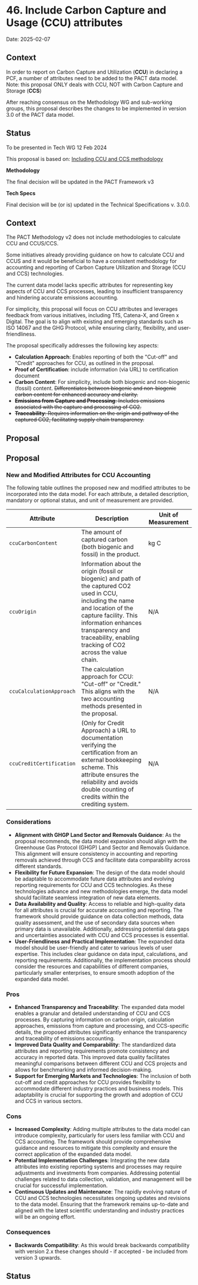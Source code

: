 # 46. Include Carbon Capture and Usage (CCU) attributes

Date: 2025-02-07

## Context

In order to report on Carbon Capture and Utilization (**CCU**) in declaring a PCF, a number of attributes need to be added to the PACT data model.
Note: this proposal ONLY deals with CCU, NOT with Carbon Capture and Storage (**CCS**)

After reaching consensus on the Methodology WG and sub-working groups, this proposal describes the changes to be implemented in version 3.0 of the PACT data model. 

## Status

To be presented in Tech WG 12 Feb 2024

This proposal is based on: [Including CCU and CCS methodology](https://www.notion.so/Including-CCU-and-CCS-methodology-41228936da0d405d9814e4ae17f7c25f?pvs=21)

**Methodology**

The final decision will be updated in the PACT Framework v3

**Tech Specs**

Final decision will be (or is) updated in the Technical Specifications v. 3.0.0.

## Context

The PACT Methodology v2 does not  include methodologies to calculate CCU and CCUS/CCS.

Some initiatives already providing guidance on how to calculate CCU and CCUS and it would be beneficial to have a consistent methodology for accounting and reporting of Carbon Capture Utilization and Storage (CCU and CCS) technologies. 

The current data model lacks specific attributes for representing key aspects of CCU and CCS processes, leading to insufficient transparency and hindering accurate emissions accounting.

For simplicity, this proposal will focus on CCU attributes and  leverages feedback from various initiatives, including TfS, Catena-X, and Green x Digital. The goal is to align with existing and emerging standards such as ISO 14067 and the GHG Protocol, while ensuring clarity, flexibility, and user-friendliness.

The proposal specifically addresses the following key aspects:

- **Calculation Approach**: Enables reporting of both the "Cut-off" and "Credit" approaches for CCU, as outlined in the proposal.
- **Proof of Certification**: include information (via URL) to certification document
- **Carbon Content**: For simplicity, include both biogenic and non-biogenic (fossil) content. ~~Differentiates between biogenic and non-biogenic carbon content for enhanced accuracy and clarity.~~
- ~~**Emissions from Capture and Processing**: Includes emissions associated with the capture and processing of CO2.~~
- ~~**Traceability**: Requires information on the origin and pathway of the captured CO2, facilitating supply chain transparency.~~


## Proposal
## Proposal

### New and Modified Attributes for CCU Accounting

The following table outlines the proposed new and modified attributes to be incorporated into the data model. For each attribute, a detailed description, mandatory or optional status, and unit of measurement are provided.

| Attribute | Description | Unit of Measurement |
| --- | --- | --- |
| `ccuCarbonContent` | The amount of captured carbon (both biogenic and fossil) in the product. | kg C |
| `ccuOrigin` | Information about the origin (fossil or biogenic) and path of the captured CO2 used in CCU, including the name and location of the capture facility. This information enhances transparency and traceability, enabling tracking of CO2 across the value chain. | N/A |
| `ccuCalculationApproach` | The calculation approach for CCU: "Cut-off" or "Credit." This aligns with the two accounting methods presented in the proposal. | N/A |
| `ccuCreditCertification` | (Only for Credit Approach) a URL to documentation verifying the certification from an external bookkeeping scheme. This attribute ensures the reliability and avoids double counting of credits within the crediting system. | N/A |

### Considerations

- **Alignment with GHGP Land Sector and Removals Guidance**: As the proposal recommends, the data model expansion should align with the Greenhouse Gas Protocol (GHGP) Land Sector and Removals Guidance. This alignment will ensure consistency in accounting and reporting removals achieved through CCS and facilitate data comparability across different standards.
- **Flexibility for Future Expansion**: The design of the data model should be adaptable to accommodate future data attributes and evolving reporting requirements for CCU and CCS technologies. As these technologies advance and new methodologies emerge, the data model should facilitate seamless integration of new data elements.
- **Data Availability and Quality**: Access to reliable and high-quality data for all attributes is crucial for accurate accounting and reporting. The framework should provide guidance on data collection methods, data quality assessment, and the use of secondary data sources when primary data is unavailable. Additionally, addressing potential data gaps and uncertainties associated with CCU and CCS processes is essential.
- **User-Friendliness and Practical Implementation**: The expanded data model should be user-friendly and cater to various levels of user expertise. This includes clear guidance on data input, calculations, and reporting requirements. Additionally, the implementation process should consider the resources and capabilities of different companies, particularly smaller enterprises, to ensure smooth adoption of the expanded data model.

### Pros

- **Enhanced Transparency and Traceability**: The expanded data model enables a granular and detailed understanding of CCU and CCS processes. By capturing information on carbon origin, calculation approaches, emissions from capture and processing, and CCS-specific details, the proposed attributes significantly enhance the transparency and traceability of emissions accounting.
- **Improved Data Quality and Comparability**: The standardized data attributes and reporting requirements promote consistency and accuracy in reported data. This improved data quality facilitates meaningful comparisons between different CCU and CCS projects and allows for benchmarking and informed decision-making.
- **Support for Emerging Markets and Technologies**: The inclusion of both cut-off and credit approaches for CCU provides flexibility to accommodate different industry practices and business models. This adaptability is crucial for supporting the growth and adoption of CCU and CCS in various sectors.

### Cons

- **Increased Complexity**: Adding multiple attributes to the data model can introduce complexity, particularly for users less familiar with CCU and CCS accounting. The framework should provide comprehensive guidance and resources to mitigate this complexity and ensure the correct application of the expanded data model.
- **Potential Implementation Challenges**: Integrating the new data attributes into existing reporting systems and processes may require adjustments and investments from companies. Addressing potential challenges related to data collection, validation, and management will be crucial for successful implementation.
- **Continuous Updates and Maintenance**: The rapidly evolving nature of CCU and CCS technologies necessitates ongoing updates and revisions to the data model. Ensuring that the framework remains up-to-date and aligned with the latest scientific understanding and industry practices will be an ongoing effort.

### Consequences

- **Backwards Compatibility**: As this would break backwards compatibility with version 2.x these changes should - if accepted - be included from version 3 upwards.

## Status


